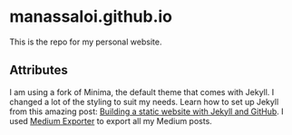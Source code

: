# manassaloi.github.io

This is the repo for my personal website.

## Attributes

I am using a fork of Minima, the default theme that comes with Jekyll. I changed a lot of the styling to suit my needs.
Learn how to set up Jekyll from this amazing post:
[Building a static website with Jekyll and GitHub](https://programminghistorian.org/en/lessons/building-static-sites-with-jekyll-github-pages). I used [Medium Exporter](https://www.npmjs.com/package/mediumtoolkit) to export all my Medium posts.
